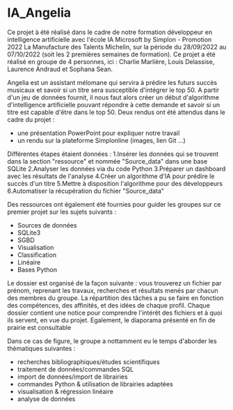 # IA_Angelia

Ce projet à été réalisé dans le cadre de notre formation développeur en intelligence artificielle avec l'école IA Microsoft by Simplon - Promotion 2022 La Manufacture des Talents Michelin, sur la période du 28/09/2022 au 07/10/2022 (soit les 2 premières semaines de formation). 
Ce projet a été réalisé en groupe de 4 personnes, ici : Charlie Marlière, Louis Delassise, Laurence Andraud et Sophana Sean.

Angelia est un assistant mélomane qui servira à prédire les futurs succès musicaux et savoir si un titre sera susceptible d'intégrer le top 50. A partir d'un jeu de données fournit, il nous faut alors créer un début d'algorithme d'intelligence artificielle pouvant répondre à cette demande et savoir si un titre est capable d'être dans le top 50. Deux rendus ont été attendus dans le cadre du projet : 
- une présentation PowerPoint pour expliquer notre travail
- un rendu sur la plateforme Simplonline (images, lien Git ...)

Différentes étapes étaient données : 
1.Insérer les données qui se trouvent dans la section "ressource" et nommée "Source_data" dans une base SQLite
2.Analyser les données via du code Python
3.Préparer un dashboard avec les résultats de l'analyse
4.Créer un algorithme d'IA pour prédire le succès d'un titre
5.Mettre à disposition l'algorithme pour des développeurs
6.Automatiser la récupération du fichier "Source_data"

Des ressources ont également été fournies pour guider les groupes sur ce premier projet sur les sujets suivants :
- Sources de données
- SQLite3
- SGBD
- Visualisation
- Classification
- Linéaire 
- Bases Python

Le dossier est organisé de la façon suivante : vous trouverez un fichier par prénom, reprenant les travaux, recherches et résultats menés par chacun des membres du groupe. La répartition des tâches a pu se faire en fonction des compétences, des affinités, et des idées de chaque profil. Chaque dossier contient une notice pour comprendre l'intérêt des fichiers et à quoi ils servent, en vue du projet. Egalement, le diaporama présenté en fin de prairie est consultable

Dans ce cas de figure, le groupe a nottamment eu le temps d'aborder les thèmatiques suivantes :
- recherches bibliographiques/études scientifiques
- traitement de données/commandes SQL
- import de données/import de librairies
- commandes Python & utilisation de librairies adaptées
- visualisation & régression linéaire
- analyse de données
